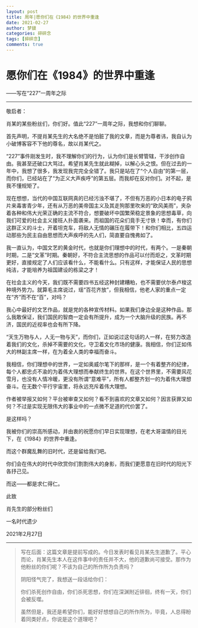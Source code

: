 ```yaml
---
layout: post
title: 周年|愿你们在《1984》的世界中重逢
date: 2021-02-27
author: 梦貘
categories: 碎碎念
tags: [碎碎念]
comments: true
---
```


# 愿你们在《1984》的世界中重逢

——写在“227”一周年之际

---

敬启者：

肖某的某些粉丝们，你们好。值此“227”一周年之际，我想和你们聊聊。

首先声明，不提肖某先生的大名绝不是怕脏了我的文章，而是为尊者讳，我自认为小破博客容不下他的尊名，故以肖某代之。

“227”事件刚发生时，我不理解你们的行为，认为你们是长臂管辖，干涉创作自由。我甚至还破口大骂过。希望肖某先生就此糊掉，以解心头之恨。但在过去的一年中，我想了很多，我发现我完完全全错了。我只是站在了“个人自由”的第一层，而你们，已经站在了“为正义大声疾呼”的第五层。而我却在反对你们。对不起，是我不懂规矩了。

现在想想，当代的中国互联网真的已经污浊不堪了，不但有万恶的小日本的电子鸦片来毒害青少年，还有从万恶的美帝国主义及其走狗那里吹来的“欧风美雨”，夹杂着各种和伟大光荣正确的主流不符合，想要破坏中国繁荣稳定景象的思想毒草，向我们可爱的社会主义接班人扑面袭来。而祖国的花朵们竟手无寸铁！幸而，有你们这群正义的斗士，开着坦克车，将敌人无情的碾压在履带下！和你们相比，五四运动那些为民主自由思想而大声疾呼的先人们，简直要自愧弗如了。

我一直认为，中国文艺的黄金时代，也就是你们理想中的时代，有两个。一是秦朝时期，二是“文革”时期。秦朝好，不符合主流思想的作品可以付而炬之，文革时期更好，直接规定了人们应该看什么，不能看什么。只有这样，才能保证人民的思想纯洁，才能培养为祖国建设的栋梁之才！

在社会主义的今天，我们既不需要四书五经这种封建糟粕，也不需要伏尔泰卢梭这种境外势力。就算毛主席说过，瑶“百花齐放”，但我相信，他老人家的重点一定在“齐”而不在“百”，对吗？

我心中最好的文艺作品，就是党的各种宣传材料。如果我们身边全是这种作品，那么我敢保证，我们国民的智商一定会有所提升，成为一个大脑升级的民族。再不济，国民的近视率也会有所下降。

“天生万物与人，人无一物与天”，而你们，正如说过这句话的人一样，在努力改造着我们的文化，杀掉不需要的文化，守卫着文化市场的健康。我相信，你们正如伟大的林副主席一样，在为着全人类的幸福而奋斗。

我相信，你们理想中的世界，一定如奥威尔笔下的那样，是一个有着整齐的纪律，每个人都忠贞不渝的为着伟大理想而奉献终生的世界。在这个世界里，不需要风花雪月，也没有人情冷暖，更没有所谓“意难平”，所有人都整齐划一的为着伟大理想奋斗。在无数个平行宇宙里，将永远充斥着伟大理想。

作者被举报又如何？平台被审查又如何？看不到喜欢的文章又如何？因言获罪又如何？不过是实现无限伟大的事业中的一点微不足道的代价罢了。

是这样吗？

我被你们的崇高所感动，并由衷的祝愿你们早日实现理想，在老大哥温情的目光下，在《1984》的世界中重逢。

而这个群魔乱舞的旧时代，还是留给我们吧。

你们会在伟大的时代中欣赏你们割割伟大的身影，而我们更愿意在旧时代的阳光下各抒己见。

而这——都是求仁得仁。

此致

肖先生的部分粉丝们

一名时代遗少

2021年2月27日

---

> 写在后面：这篇文章是提前写成的。今日发表时看见肖某先生道歉了。平心而论，肖某先生本人在这件事中的责任并不大，他的道歉尚可接受。那作为他粉丝的你们呢？不该为自己的所作所为负责吗？
>
> 阴阳怪气完了，我想送一段话给你们：
>
> 你们杀死创作自由，你们杀死思想，你们在深渊附近徘徊，终有一天，你们会被反噬。
>
> 虽然但是，我还是希望你们，能好好想想自己的所作所为，毕竟，人总得盼着同类好点，你说是这个道理吧？
